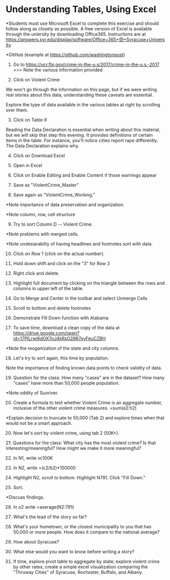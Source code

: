 # Understanding Tables, Using Excel

*Students must use Microsoft Excel to complete this exercise and should follow along as closely as possible. A free version of Excel is available through the uniersity by downloading Office365. Instructions are at  https://answers.syr.edu/display/software/Office+365+@+Syracuse+University 

*GitHub (example at https://github.com/washingtonpost)

1. Go to https://ucr.fbi.gov/crime-in-the-u.s/2017/crime-in-the-u.s.-2017 >>> Note the various information provided 

2. Click on Violent Crime 

We won’t go through the information on this page, but if we were writing real stories about this data, understanding these caveats are essential. 

Explore the type of data available in the various tables at right by scrolling over them.

3. Click on Table 8

Reading the Data Declaration is essential when writing about this material, but we will skip that step this evening. It provides definitions of certain items in the table. For instance, you'll notice cities report rape differently. The Data Declaration explains why. 

4. Click on Download Excel 

5. Open in Excel

6. Click on Enable Editing and Enable Content if those warnings appear

7. Save as "ViolentCrime_Master"

8. Save again as "ViolentCrime_Working." 

*Note importance of data preservation and organization.  

*Note column, row, cell structure

9. Try to sort Column D -- Violent Crime. 

*Note problems with merged cells. 

*Note undesiarablity of having headlines and footnotes sort with data. 

10. Click on Row 1 (click on the actual number). 

11. Hold down shift and click on the "3" for Row 3

12. Right click and delete. 

13. Highlight full document by clicking on the triangle between the rows and columns in upper left of the table. 

14. Go to Merge and Center in the toolbar and select Unmerge Cells

15. Scroll to bottom and delete footnotes

16. Demonstrate Fill Down function with Alabama 

17. To save time, download a clean copy of the data at https://drive.google.com/open?id=17PILrwi6dOX7oJ4kRsO28R7syFeuCZBH

*Note the reoganization of the state and city columns. 

18. Let's try to sort again, this time by population. 

Note the importance of finding known data points to check validity of data. 

19. Question for the class: How many "cases" are in the dataset? How many "cases" have more than 50,000 people population.

*Note oddity of Sunriver. 

20. Create a formula to test whether Violent Crime is an aggregate number, inclusive of the other violent crime measures. =sum(e2:h2)

*Explain decision to truncate to 50,000 (Tab 2) and explore times when that would not be a smart approach.

20. Now let's sort by violent crime, using tab 2 (50K+). 

21: Questions for the class: What city has the most violent crime? Is that interesting/meaningful? How might we make it more meaningful? 

22. In N1, write vc100K 

23. In N2, write =(c2/b2)*100000

24. Highlight N2, scroll to bottom. Highlight N791. Click "Fill Down." 

25. Sort.

*Discuss findings. 

26. In o2 write =average(N2:791)  

27. What's the lead of the story so far?

28. What's your hometown, or the closest municipality to you that has 50,000 or more people. How does it compare to the national average? 

29. How about Syracuse? 

30. What else would you want to know before writing a story?

31. If time, explore pivot table to aggregate by state; explore violent crime by other rates; create a simple excel visualization comparing the "Thruway Cities" of Syracuse, Rochester, Buffalo, and Albany. 









